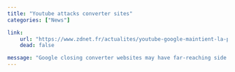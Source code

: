 ```yaml
---
title: "Youtube attacks converter sites"
categories: ["News"]

link:
    url: "https://www.zdnet.fr/actualites/youtube-google-maintient-la-pression-sur-les-convertisseurs-mp3-39773355.htm"
    dead: false

message: "Google closing converter websites may have far-reaching side effects on the sharing of knowledge."
---
```

